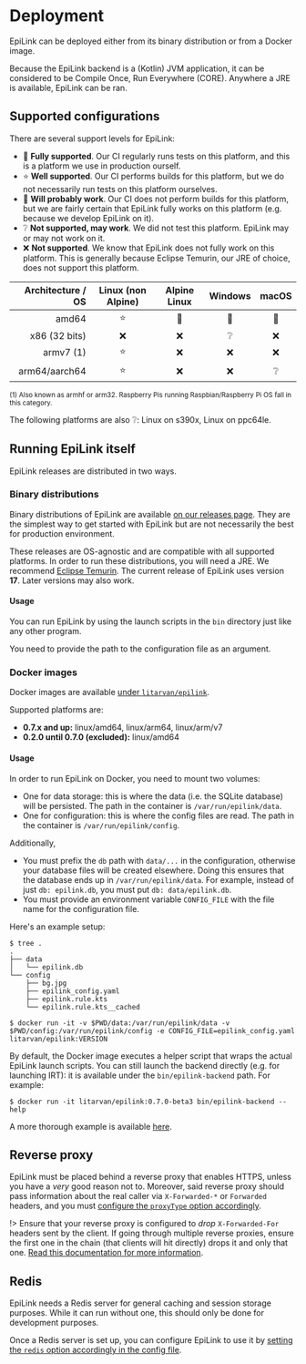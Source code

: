 # Deployment

EpiLink can be deployed either from its binary distribution or from a Docker image.

Because the EpiLink backend is a (Kotlin) JVM application, it can be considered to be Compile Once, Run Everywhere (CORE). Anywhere a JRE is available, EpiLink can be ran.

## Supported configurations

There are several support levels for EpiLink:

- 🌟 **Fully supported**. Our CI regularly runs tests on this platform, and this is a platform we use in production ourself.
- ⭐ **Well supported**. Our CI performs builds for this platform, but we do not necessarily run tests on this platform ourselves.
- 🧪 **Will probably work**. Our CI does not perform builds for this platform, but we are fairly certain that EpiLink fully works on this platform (e.g. because we develop EpiLink on it).
- ❔ **Not supported, may work**. We did not test this platform. EpiLink may or may not work on it.
- ❌ **Not supported**. We know that EpiLink does not fully work on this platform. This is generally because Eclipse Temurin, our JRE of choice, does not support this platform.

| Architecture / OS | Linux (non Alpine) | Alpine Linux | Windows | macOS |
| ----------------: | :----------------: | :----------: | :-----: | :---: |
|             amd64 |         ⭐          |      🌟       |    🧪    |   🧪   |
|     x86 (32 bits) |         ❌          |      ❌       |    ❔    |   ❌   |
|         armv7 (1) |         ⭐          |      ❌       |    ❌    |   ❌   |
|     arm64/aarch64 |         ⭐          |      ❌       |    ❌    |   ❔   |

<small>(1) Also known as armhf or arm32. Raspberry Pis running Raspbian/Raspberry Pi OS fall in this category.</small>

The following platforms are also ❔: Linux on s390x, Linux on ppc64le.

## Running EpiLink itself

EpiLink releases are distributed in two ways.

### Binary distributions

Binary distributions of EpiLink are available [on our releases page](https://github.com/EpiLink/EpiLink/releases). They are the simplest way to get started with EpiLink but are not necessarily the best for production environment.

These releases are OS-agnostic and are compatible with all supported platforms. In order to run these distributions, you will need a JRE. We recommend [Eclipse Temurin](https://adoptium.net). The current release of EpiLink uses version **17**. Later versions may also work.

#### Usage

You can run EpiLink by using the launch scripts in the `bin` directory just like any other program.

You need to provide the path to the configuration file as an argument.

### Docker images

Docker images are available [under `litarvan/epilink`](https://hub.docker.com/r/litarvan/epilink).

Supported platforms are:

- **0.7.x and up:** linux/amd64, linux/arm64, linux/arm/v7
- **0.2.0 until 0.7.0 (excluded):** linux/amd64

#### Usage

In order to run EpiLink on Docker, you need to mount two volumes:

- One for data storage: this is where the data (i.e. the SQLite database) will be persisted. The path in the container is `/var/run/epilink/data`.
- One for configuration: this is where the config files are read. The path in the container is `/var/run/epilink/config`.

Additionally,

- You must prefix the `db` path with `data/...` in the configuration, otherwise your database files will be created elsewhere. Doing this ensures that the database ends up in `/var/run/epilink/data`. For example, instead of just `db: epilink.db`, you must put `db: data/epilink.db`.
- You must provide an environment variable `CONFIG_FILE` with the file name for the configuration file.

Here's an example setup:

```
$ tree .
.
├── data
│   └── epilink.db
└── config
    ├── bg.jpg
    ├── epilink_config.yaml
    ├── epilink.rule.kts
    └── epilink.rule.kts__cached

$ docker run -it -v $PWD/data:/var/run/epilink/data -v $PWD/config:/var/run/epilink/config -e CONFIG_FILE=epilink_config.yaml litarvan/epilink:VERSION
```

By default, the Docker image executes a helper script that wraps the actual EpiLink launch scripts. You can still launch the backend directly (e.g. for launching IRT): it is available under the `bin/epilink-backend` path. For example:

```
$ docker run -it litarvan/epilink:0.7.0-beta3 bin/epilink-backend --help
```

A more thorough example is available [here](https://github.com/EpiLink/docker).

## Reverse proxy

EpiLink must be placed behind a reverse proxy that enables HTTPS, unless you have a *very* good reason not to. Moreover, said reverse proxy should pass information about the real caller via `X-Forwarded-*` or `Forwarded` headers, and you must [configure the `proxyType` option accordingly](Admin/Configuration.md#http-server-settings).

!> Ensure that your reverse proxy is configured to *drop* `X-Forwarded-For` headers sent by the client. If going through multiple reverse proxies, ensure the first one in the chain (that clients will hit directly) drops it and only that one. [Read this documentation for more information](https://docs.zoroark.guru/#/ktor-rate-limit/usage?id=reverse-proxies-and-ip-address-spoofing).

## Redis

EpiLink needs a Redis server for general caching and session storage purposes. While it can run without one, this should only be done for development purposes.

Once a Redis server is set up, you can configure EpiLink to use it by [setting the `redis` option accordingly in the config file](Admin/Configuration.md#general-settings).